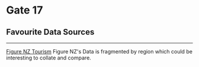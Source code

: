 # Gate 17

## Favourite Data Sources
---
[Figure NZ Tourism](https://figure.nz/search/?query=Tourism)
Figure NZ's Data is fragmented by region which could be interesting to collate and compare.
